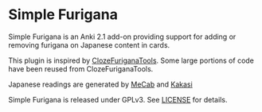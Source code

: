 # Simple Furigana

Simple Furigana is an Anki 2.1 add-on providing support for adding or removing furigana on Japanese content in cards.

This plugin is inspired by [ClozeFuriganaTools](https://github.com/golddranks/ClozeFuriganaTools). Some large portions of code have been reused from ClozeFuriganaTools.

Japanese readings are generated by [MeCab](https://taku910.github.io/mecab/) and [Kakasi](http://kakasi.namazu.org/index.html.en)

Simple Furigana is released under GPLv3. See [LICENSE](LICENSE) for details.
